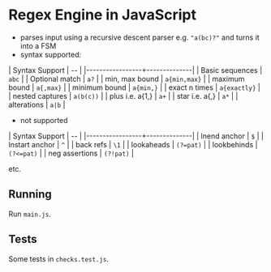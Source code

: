# Regex Engine in JavaScript

- parses input using a recursive descent parser e.g. `"a(bc)?"` and turns it into a FSM
- syntax supported:

| Syntax Support  |      --      |
|-----------------+--------------|
| Basic sequences | `abc`        |
| Optional match  | `a?`         |
| min, max bound  | `a{min,max}` |
| maximum bound   | `a{,max}`    |
| minimum bound   | `a{min,}`    |
| exact n times   | `a{exactly}` |
| nested captures | `a(b(c))`    |
| plus i.e. a{1,} | `a+`         |
| star i.e. a{,}  | `a*`         |
| alterations     | `a|b`        |

- not supported

| Syntax Support  |      --      |
|-----------------+--------------|
| lnend anchor    | `$`          |
| lnstart anchor  | `^`          |
| back refs       | `\1`         |
| lookaheads      | `(?=pat)`    |
| lookbehinds     | `(?<=pat)`   |
| neg assertions  | `(?!pat)`    |

etc.


## Running

Run `main.js`.

## Tests

Some tests in `checks.test.js`.
